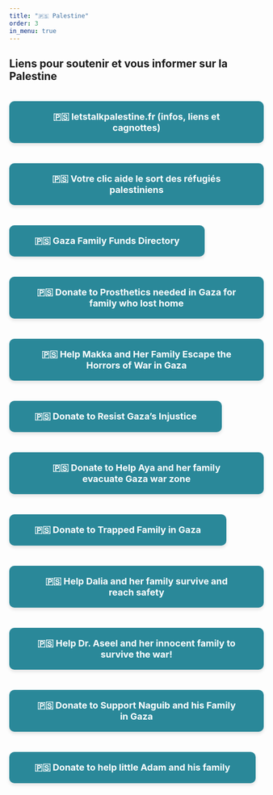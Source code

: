 ```yaml
---
title: "🇵🇸 Palestine"
order: 3
in_menu: true
---
```

## Liens pour soutenir et vous informer sur la Palestine

<a href="https://www.instagram.com/letstalkpalestine.fr/" target="_blank" style="text-decoration: none; background-color: #2a8899; color: white; padding: 20px 50px; margin: 20px 0; border-radius: 10px; width: auto; text-align: center; font-size: 18px; font-family: , serif; font-weight: bold; box-shadow: 0px 4px 6px rgba(0, 0, 0, 0.1); display: inline-block;">
🇵🇸 letstalkpalestine.fr (infos, liens et cagnottes)
</a>

<a href="https://arab.org/fr/click-to-help/palestine/" target="_blank" style="text-decoration: none; background-color: #2a8899; color: white; padding: 20px 50px; margin: 20px 0; border-radius: 10px; width: auto; text-align: center; font-size: 18px; font-family: , serif; font-weight: bold; box-shadow: 0px 4px 6px rgba(0, 0, 0, 0.1); display: inline-block;">
🇵🇸 Votre clic aide le sort des réfugiés palestiniens
</a>

<a href="https://docs.google.com/spreadsheets/u/0/d/1-DDMFyn-ttboPXrz1bB3MFk7BlzCwfugh4259Wh7U1s/htmlview?pli=1" target="_blank" style="text-decoration: none; background-color: #2a8899; color: white; padding: 20px 50px; margin: 20px 0; border-radius: 10px; width: auto; text-align: center; font-size: 18px; font-family: , serif; font-weight: bold; box-shadow: 0px 4px 6px rgba(0, 0, 0, 0.1); display: inline-block;">
🇵🇸 Gaza Family Funds Directory
</a>

<a href="https://www.gofundme.com/f/help-weal-alnamla-to-get-treatment-and-leave-gaz" target="_blank" style="text-decoration: none; background-color: #2a8899; color: white; padding: 20px 50px; margin: 20px 0; border-radius: 10px; width: auto; text-align: center; font-size: 18px; font-family: , serif; font-weight: bold; box-shadow: 0px 4px 6px rgba(0, 0, 0, 0.1); display: inline-block;">
🇵🇸 Donate to Prosthetics needed in Gaza for family who lost home
</a>

<a href="https://www.gofundme.com/f/help-makka-and-her-family-escape-the-horrors-of-war-in-gaza" target="_blank" style="text-decoration: none; background-color: #2a8899; color: white; padding: 20px 50px; margin: 20px 0; border-radius: 10px; width: auto; text-align: center; font-size: 18px; font-family: , serif; font-weight: bold; box-shadow: 0px 4px 6px rgba(0, 0, 0, 0.1); display: inline-block;">
🇵🇸 Help Makka and Her Family Escape the Horrors of War in Gaza
</a>

<a href="https://www.gofundme.com/f/resist-gazas-injustice-help-reunite-rolas-family?fbclid=PAY2xjawHigChleHRuA2FlbQIxMAABptkAZYPGCo7x8r4cZEkUqiV-u1jmZ_647u4zmrPhpiHlYh6rq-KVwaIxIw_aem_o_rUkHOnLGdfF8g0eWh0Xw" target="_blank" style="text-decoration: none; background-color: #2a8899; color: white; padding: 20px 50px; margin: 20px 0; border-radius: 10px; width: auto; text-align: center; font-size: 18px; font-family: , serif; font-weight: bold; box-shadow: 0px 4px 6px rgba(0, 0, 0, 0.1); display: inline-block;">
🇵🇸 Donate to Resist Gaza’s Injustice
</a>

<a href="https://www.gofundme.com/f/help-aya-and-her-family-evacuate-gaza-war-zone?attribution_id=undefined&utm_campaign=unknown&utm_medium=customer&utm_source=website_widget&fbclid=PAY2xjawHigAJleHRuA2FlbQIxMAABpgaSDPvq0ENooYzEbSRuPbovS2CfmYU1eGPtXWa90ybBumEG5bjN_7nyqw_aem_asVATTHcqMSSV75T5Gcdnw" target="_blank" style="text-decoration: none; background-color: #2a8899; color: white; padding: 20px 50px; margin: 20px 0; border-radius: 10px; width: auto; text-align: center; font-size: 18px; font-family: , serif; font-weight: bold; box-shadow: 0px 4px 6px rgba(0, 0, 0, 0.1); display: inline-block;">
🇵🇸 Donate to Help Aya and her family evacuate Gaza war zone
</a>

<a href="https://www.gofundme.com/f/shorouqs-story-a-mothers-cry-from-the-heart-of-war?attribution_id=sl:7f74402c-2c81-4bcb-9d39-2befa68a4e7c" target="_blank" style="text-decoration: none; background-color: #2a8899; color: white; padding: 20px 50px; margin: 20px 0; border-radius: 10px; width: auto; text-align: center; font-size: 18px; font-family: , serif; font-weight: bold; box-shadow: 0px 4px 6px rgba(0, 0, 0, 0.1); display: inline-block;">
🇵🇸 Donate to Trapped Family in Gaza
</a>

<a href="https://www.gofundme.com/f/dalia-and-her-family" target="_blank" style="text-decoration: none; background-color: #2a8899; color: white; padding: 20px 50px; margin: 20px 0; border-radius: 10px; width: auto; text-align: center; font-size: 18px; font-family: , serif; font-weight: bold; box-shadow: 0px 4px 6px rgba(0, 0, 0, 0.1); display: inline-block;">
🇵🇸 Help Dalia and her family survive and reach safety
</a>

<a href="https://www.gofundme.com/f/helping-aseel-her-family-to-escape-war-in-gaza" target="_blank" style="text-decoration: none; background-color: #2a8899; color: white; padding: 20px 50px; margin: 20px 0; border-radius: 10px; width: auto; text-align: center; font-size: 18px; font-family: , serif; font-weight: bold; box-shadow: 0px 4px 6px rgba(0, 0, 0, 0.1); display: inline-block;">
🇵🇸 Help Dr. Aseel and her innocent family to survive the war!
</a>

<a href="https://www.gofundme.com/f/support-naguibs-family-in-gaza" target="_blank" style="text-decoration: none; background-color: #2a8899; color: white; padding: 20px 50px; margin: 20px 0; border-radius: 10px; width: auto; text-align: center; font-size: 18px; font-family: , serif; font-weight: bold; box-shadow: 0px 4px 6px rgba(0, 0, 0, 0.1); display: inline-block;">
🇵🇸 Donate to Support Naguib and his Family in Gaza
</a>

<a href="https://chuffed.org/project/109177-donate-to-help-little-adam-and-his-family" target="_blank" style="text-decoration: none; background-color: #2a8899; color: white; padding: 20px 50px; margin: 20px 0; border-radius: 10px; width: auto; text-align: center; font-size: 18px; font-family: , serif; font-weight: bold; box-shadow: 0px 4px 6px rgba(0, 0, 0, 0.1); display: inline-block;">
🇵🇸 Donate to help little Adam and his family
</a> 